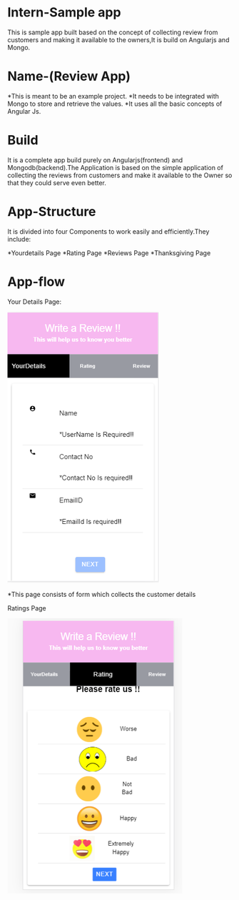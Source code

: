 # Intern-Sample app  
This is sample app built based on the concept of collecting review from customers and making it available to the owners,It is build on Angularjs and Mongo.

# Name-(Review App)
*This is meant to be an example project.
*It needs to be integrated with Mongo to store and retrieve the values.
*It uses all the basic concepts of Angular Js.

# Build
It is a complete app build purely on Angularjs(frontend) and Mongodb(backend).The Application is based on the simple application of collecting the reviews from customers and make it available to the Owner so that they could serve even better.

# App-Structure
It is divided into four Components to work easily and efficiently.They include:

*Yourdetails Page
 *Rating Page
 *Reviews Page
 *Thanksgiving Page
 # App-flow
 
Your Details Page:

![Introductory Page](https://github.com/AdityaShashank/customer-review/blob/master/Screenshot%20(110).png)
 
 *This page consists of form which collects the customer details
 
 Ratings Page
 
 ![](https://github.com/AdityaShashank/customer-review/blob/master/Screenshot%20(111).png)
